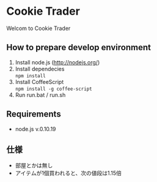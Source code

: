 # Cookie Trader

Welcom to Cookie Trader

## How to prepare develop environment
1. Install node.js (http://nodejs.org/)
2. Install dependecies  
```npm install```
3. Install CoffeeScript  
```npm install -g coffee-script```
4. Run run.bat / run.sh

## Requirements

- node.js v.0.10.19

## 仕様

- 部屋とかは無し
- アイテムが1個買われると、次の値段は1.15倍
